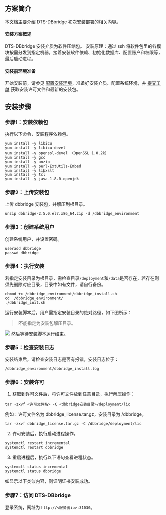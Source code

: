 ## 方案简介
本文档主要介绍 DTS-DBbridge 初次安装部署的相关内容。

#### 安装方案概述
DTS-DBbridge 安装介质为软件压缩包。
安装原理：通过 ssh 将软件包里的各模块按需分发到指定机器，接着安装软件依赖、初始化数据库、配置账户和权限等，最后启动进程。

#### 安装前环境准备
开始安装前，请参见 [配置安装环境](https://cloud.tencent.com/document/product/571/45827)，准备好安装介质、配置系统环境，并 [提交工单](https://console.cloud.tencent.com/workorder/category) 获取安装许可文件和最新的安装包。

## 安装步骤
### 步骤1：安装依赖包
执行以下命令，安装程序依赖包。
```
yum install -y libicu
yum install -y libicu-devel
yum install -y openssl-devel （OpenSSL 1.0.2k）
yum install -y gcc
yum install -y unzip
yum install -y perl-ExtUtils-Embed
yum install -y libxslt
yum install -y tcl
yum install -y java-1.8.0-openjdk
```

### 步骤2：上传安装包
上传 dbbridge 安装包，并解压到根目录。
```
unzip dbbridge-2.5.0.el7.x86_64.zip -d /dbbridge_environment
```


### 步骤3：创建系统用户
创建系统用户，并设置密码。
```
useradd dbbridge
passwd dbbridge
```


### 步骤4：执行安装
若指定安装目录为根目录，需检查目录`/deployment`和`/data`是否存在，若存在则须先删除对应目录，目录中如有文件，请自行备份。
```
chmod +x /dbbridge_environment/dbbridge_install.sh
cd  /dbbridge_environment/
./dbbridge_init.sh
```

运行安装脚本后，用户需指定安装目录的绝对路径，如下图所示：
>!不能指定为安装包解压目录。
>
![](https://main.qcloudimg.com/raw/cd3783eab03fcb0fc228c9f4f29a735a.png)
然后等待安装脚本运行结束。

### 步骤5：检查安装日志
安装结束后，请检查安装日志是否有报错，安装日志位于：
```
/dbbridge_environment/dbbridge_install.log
```

### 步骤6：安装许可
1. 获取到许可文件后，将许可文件放到任意目录，执行解压操作：
```
tar -zxvf <许可文件名> -C <dbbridge安装目录>/deployment/lic
```
例如：许可文件名为 dbbridge_license.tar.gz，安装目录为 /dbbridge。
```
tar -zxvf dbbridge_license.tar.gz -C /dbbridge/deployment/lic
```
2. 许可安装后，执行启动进程操作。
```
systemctl restart incremental
systemctl restart dbbridge
```
3. 重启进程后，执行以下语句查看进程状态。
```
systemctl status incremental
systemctl status dbbridge
```
如显示以下类似内容，则证明证书安装成功。



### 步骤7：访问 DTS-DBbridge
登录系统，网址为 `http://<服务器ip>:31030`。

